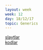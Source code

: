 ```yaml
---
layout: week
week: 12
day: 18/12/17
topic: Generics
---
```

[slaytlar](../files/bbs515-oop/lecture12/NYP-Ders12.pdf)  
[kodlar](../files/bbs515-oop/lecture12/Ders12Kodlar.zip)  